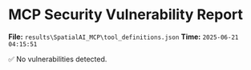 # MCP Security Vulnerability Report
**File:** `results\SpatialAI_MCP\tool_definitions.json`
**Time:** `2025-06-21 04:15:51`

✅ No vulnerabilities detected.